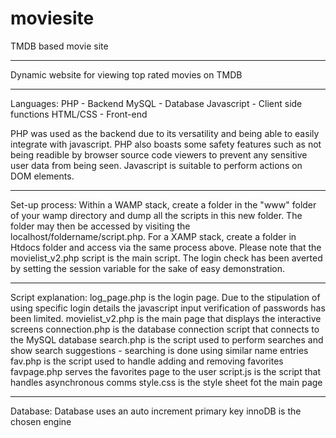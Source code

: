 # moviesite
TMDB based movie site

*****************************************
Dynamic website for viewing top rated movies on TMDB
*****************************************
Languages:
PHP - Backend
MySQL - Database
Javascript - Client side functions
HTML/CSS - Front-end

PHP was used as the backend due to its versatility and being able to easily integrate  with javascript. PHP also boasts some safety features such as not being readible by browser source code viewers to prevent any sensitive user data from being seen.
Javascript is suitable to perform actions on DOM elements.

***************************************
Set-up process:
Within a WAMP stack, create a folder in the "www" folder of your wamp directory and dump all the scripts in this new folder. The folder may then be accessed by visiting the localhost/foldername/script.php. 
For a XAMP stack, create a folder in Htdocs folder and access via the same process above.
Please note that the movielist_v2.php script is the main script. The login check has been averted by setting the session variable for the sake of easy demonstration.

***************************************
Script explanation:
log_page.php is the login page. Due to the stipulation of using specific login details the javascript input verification of passwords has been limited.
movielist_v2.php is the main page that displays the interactive screens
connection.php is the database connection script that connects to the MySQL database
search.php is the script used to perform searches and show search suggestions - searching is done using similar name entries
fav.php is the script used to handle adding and removing favorites
favpage.php serves the favorites page to the user
script.js is the script that handles asynchronous comms
style.css is the style sheet fot the main page
**************************************
Database:
Database uses an auto increment primary key
innoDB is the chosen engine

